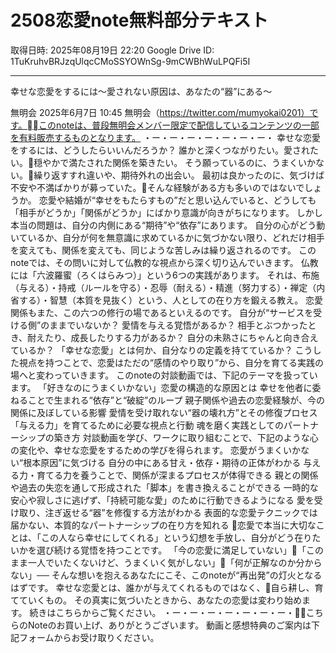 # 2508恋愛note無料部分テキスト

取得日時: 2025年08月19日 22:20
Google Drive ID: 1TuKruhvBRJzqUlqcCMoSSYOWnSg-9mCWBhWuLPQFi5I

---

幸せな恋愛をするには〜愛されない原因は、あなたの“器”にある〜

無明会
2025年6月7日 10:45
無明会（https://twitter.com/mumyokai0201）です。このnoteは、普段無明会メンバー限定で配信しているコンテンツの一部を有料販売するものとなります。
・ー・ー・ー・ー・ー・ー・ー・
幸せな恋愛をするには、どうしたらいいんだろうか？
誰かと深くつながりたい。愛されたい。穏やかで満たされた関係を築きたい。
そう願っているのに、うまくいかない。繰り返すすれ違いや、期待外れの出会い。
最初は良かったのに、気づけば不安や不満ばかりが募っていた。そんな経験がある方も多いのではないでしょうか。
恋愛や結婚が“幸せをもたらすもの”だと思い込んでいると、どうしても「相手がどうか」「関係がどうか」にばかり意識が向きがちになります。
しかし本当の問題は、自分の内側にある“期待”や“依存”にあります。
自分の心がどう動いているか、自分が何を無意識に求めているかに気づかない限り、どれだけ相手を変えても、関係を変えても、同じような苦しみは繰り返されるのです。
このnoteでは、その問いに対して仏教的な視点から深く切り込んでいきます。
仏教には「六波羅蜜（ろくはらみつ）」という6つの実践があります。
それは、布施（与える）・持戒（ルールを守る）・忍辱（耐える）・精進（努力する）・禅定（内省する）・智慧（本質を見抜く）という、人としての在り方を鍛える教え。
恋愛関係もまた、この六つの修行の場であるといえるのです。
自分が“サービスを受ける側”のままでいないか？
愛情を与える覚悟があるか？
相手とぶつかったとき、耐えたり、成長したりする力があるか？
自分の未熟さにちゃんと向き合えているか？
「幸せな恋愛」とは何か、自分なりの定義を持てているか？
こうした視点を持つことで、恋愛はただの“感情のやり取り”から、自分を育てる実践の場へと変わっていきます。
このnoteの対談動画では、下記のテーマを扱っています。
「好きなのにうまくいかない」恋愛の構造的な原因とは
幸せを他者に委ねることで生まれる“依存”と“破綻”のループ
親子関係や過去の恋愛経験が、今の関係に及ぼしている影響
愛情を受け取れない“器の壊れ方”とその修復プロセス
「与える力」を育てるために必要な視点と行動
魂を磨く実践としてのパートナーシップの築き方
対談動画を学び、ワークに取り組むことで、下記のような心の変化や、幸せな恋愛をするための学びを得られます。
恋愛がうまくいかない“根本原因”に気づける
自分の中にある甘え・依存・期待の正体がわかる
与える力・育てる力を養うことで、関係が深まるプロセスが体得できる
親との関係や過去の失恋を通して形成された「脚本」を書き換えることができる
一時的な安心や寂しさに逃げず、「持続可能な愛」のために行動できるようになる
愛を受け取り、注ぎ返せる“器”を修復する方法がわかる
表面的な恋愛テクニックでは届かない、本質的なパートナーシップの在り方を知れる
恋愛で本当に大切なことは、「この人なら幸せにしてくれる」という幻想を手放し、自分がどう在りたいかを選び続ける覚悟を持つことです。
「今の恋愛に満足していない」「このまま一人でいたくないけど、うまくいく気がしない」「何が正解なのか分からない」──
そんな想いを抱えるあなたにこそ、このnoteが“再出発”の灯火となるはずです。
幸せな恋愛とは、誰かが与えてくれるものではなく、自ら耕し、育てていくもの。
その真実に気づいたときから、あなたの恋愛は変わり始めます。
続きはこちらからご覧ください。
・ー・ー・ー・ー・ー・ー・ー・こちらのNoteのお買い上げ、ありがとうございます。
動画と感想特典のご案内は下記フォームからお受け取りください。

